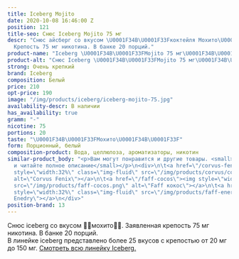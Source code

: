 ```yaml
---
title: Iceberg Mojito
date: 2020-10-08 16:46:00 Z
position: 121
title-seo: Снюс Iceberg Mojito 75 мг
descr: "Снюс айсберг со вкусом \U0001F34B\U0001F33Fкоктейля Мохито\U0001F34B\U0001F33F.
  Крепость 75 мг никотина. В банке 20 порций."
product-name: "Iceberg \U0001F34B\U0001F33FMojito 75 мг\U0001F34B\U0001F33F"
product-alt: "Снюс Iceberg \U0001F34B\U0001F33FMojito 75 мг\U0001F34B\U0001F33F"
strong: Очень крепкий
brand: Iceberg
composition: Белый
price: 210
opt-price: 190
image: "/img/products/iceberg/iceberg-mojito-75.jpg"
availability-descr: В наличии
has_availability: true
gramm: "-"
nicotine: 75
portions: 20
taste: "\U0001F34B\U0001F33FМохито\U0001F34B\U0001F33F"
form: Порционный, белый
composition-product: Вода, целлюлоза, ароматизаторы, никотин
similar-product_body: "<p>Вам могут понравится и другие товары. <small>Жмите на картинки
  и читайте полное описание</small></p>\n<div>\n\t<a href=\"/corvus-fenix-barberry\"><img
  style=\"width:32%\" class=\"img-fluid\" src=\"/img/products/corvus/corvus-fenix.png\"
  alt=\"Corvus Fenix\"></a>\n\t<a href=\"/faff-cocos\"><img style=\"width:32%\" class=\"img-fluid\"
  src=\"/img/products/faff-cocos.png\" alt=\"Faff кокос\"></a>\n\t<a href=\"/faff-snus-energy\"><img
  style=\"width:32%\" class=\"img-fluid\" src=\"/img/products/faff-energy.png\" alt=\"Faff
  Enedry\"></a>\n</div>"
position-brand: 13
---
```


Снюс iceberg со вкусом 🍋🌿мохито🍋🌿. Заявленная крепость 75 мг никотина. В банке 20 порций.<br> 
В линейке iceberg представлено более 25 вкусов с крепостью от 20 мг до 150 мг. <a href="/iceberg">Смотреть всю линейку Iceberg.</a>